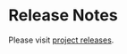 # Release Notes

Please visit [project releases](https://github.com/docker-flow/docker-flow-monitor/releases).